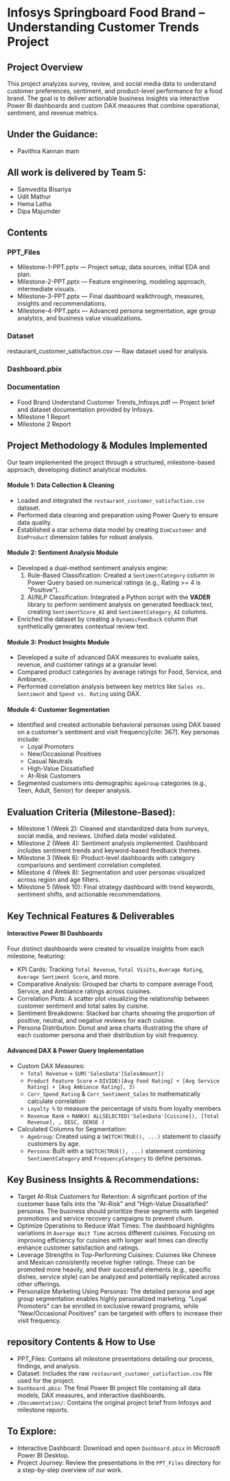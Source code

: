# Infosys Springboard Food Brand – Understanding Customer Trends Project

## Project Overview
This project analyzes survey, review, and social media data to understand customer preferences, sentiment, and product-level performance for a food brand. The goal is to deliver actionable business insights via interactive Power BI dashboards and custom DAX measures that combine operational, sentiment, and revenue metrics.

## Under the Guidance:
- Pavithra Kannan mam

## All work is delivered by Team 5: 
- Samvedita Bisariya
- Udit Mathur
- Hema Latha
- Dipa Majumder

## Contents

### PPT_Files
- Milestone-1-PPT.pptx — Project setup, data sources, initial EDA and plan.
- Milestone-2-PPT.pptx — Feature engineering, modeling approach, intermediate visuals.
- Milestone-3-PPT.pptx — Final dashboard walkthrough, measures, insights and recommendations.
- Milestone-4-PPT.pptx — Advanced persona segmentation, age group analytics, and business value visualizations.

### Dataset
restaurant_customer_satisfaction.csv — Raw dataset used for analysis.

### Dashboard.pbix

### Documentation
- Food Brand Understand Customer Trends_Infosys.pdf — Project brief and dataset documentation provided by Infosys.
- Milestone 1 Report
- Milestone 2 Report

## Project Methodology & Modules Implemented

Our team implemented the project through a structured, milestone-based approach, developing distinct analytical modules.

#### Module 1: Data Collection & Cleaning
- Loaded and integrated the `restaurant_customer_satisfaction.csv` dataset.
- Performed data cleaning and preparation using Power Query to ensure data quality.
- Established a star schema data model by creating `DimCustomer` and `DimProduct` dimension tables for robust analysis.

#### Module 2: Sentiment Analysis Module
- Developed a dual-method sentiment analysis engine:
    1.  Rule-Based Classification: Created a `SentimentCategory` column in Power Query based on numerical ratings (e.g., Rating >= 4 is "Positive").
    2.  AI/NLP Classification: Integrated a Python script with the **VADER** library to perform sentiment analysis on generated feedback text, creating `SentimentScore_AI` and `SentimentCategory_AI` columns.
- Enriched the dataset by creating a `DynamicFeedback` column that synthetically generates contextual review text.

#### Module 3: Product Insights Module
- Developed a suite of advanced DAX measures to evaluate sales, revenue, and customer ratings at a granular level.
- Compared product categories by average ratings for Food, Service, and Ambiance.
- Performed correlation analysis between key metrics like `Sales vs. Sentiment` and `Spend vs. Rating` using DAX.

#### Module 4: Customer Segmentation
- Identified and created actionable behavioral personas using DAX based on a customer's sentiment and visit frequency[cite: 367]. Key personas include:
    - Loyal Promoters
    - New/Occasional Positives
    - Casual Neutrals
    - High-Value Dissatisfied
    - At-Risk Customers
- Segmented customers into demographic `AgeGroup` categories (e.g., Teen, Adult, Senior) for deeper analysis.

## Evaluation Criteria (Milestone-Based):
- Milestone 1 (Week 2): Cleaned and standardized data from surveys, social media, and reviews. Unified data model validated.
- Milestone 2 (Week 4): Sentiment analysis implemented. Dashboard includes sentiment trends and keyword-based feedback themes.
- Milestone 3 (Week 6): Product-level dashboards with category comparisons and sentiment correlation completed.
- Milestone 4 (Week 8): Segmentation and user personas visualized across region and age filters.
- Milestone 5 (Week 10): Final strategy dashboard with trend keywords, sentiment shifts, and actionable recommendations.

## Key Technical Features & Deliverables

#### Interactive Power BI Dashboards
Four distinct dashboards were created to visualize insights from each milestone, featuring:
- KPI Cards: Tracking `Total Revenue`, `Total Visits`, `Average Rating`, `Average Sentiment Score`, and more.
- Comparative Analysis: Grouped bar charts to compare average Food, Service, and Ambiance ratings across cuisines.
- Correlation Plots: A scatter plot visualizing the relationship between customer sentiment and total sales by cuisine.
- Sentiment Breakdowns: Stacked bar charts showing the proportion of positive, neutral, and negative reviews for each cuisine.
- Persona Distribution: Donut and area charts illustrating the share of each customer persona and their distribution by visit frequency.

#### Advanced DAX & Power Query Implementation
- Custom DAX Measures:
    - `Total Revenue` = `SUM('SalesData'[SalesAmount])` 
    - `Product Feature Score` = `DIVIDE([Avg Food Rating] + [Avg Service Rating] + [Avg Ambiance Rating], 3)` 
    - `Corr_Spend_Rating` & `Corr_Sentiment_Sales` to mathematically calculate correlation 
    - `Loyalty %` to measure the percentage of visits from loyalty members 
    - `Revenue Rank` = `RANKX( ALLSELECTED('SalesData'[Cuisine]), [Total Revenue], , DESC, DENSE )` 
- Calculated Columns for Segmentation:
    - `AgeGroup`: Created using a `SWITCH(TRUE(), ...)` statement to classify customers by age.
    - `Persona`: Built with a `SWITCH(TRUE(), ...)` statement combining `SentimentCategory` and `FrequencyCategory` to define personas.

## Key Business Insights & Recommendations:
- Target At-Risk Customers for Retention: A significant portion of the customer base falls into the "At-Risk" and "High-Value Dissatisfied" personas. The business should prioritize these segments with targeted promotions and service recovery campaigns to prevent churn.
- Optimize Operations to Reduce Wait Times: The dashboard highlights variations in `Average Wait Time` across different cuisines. Focusing on improving efficiency for cuisines with longer wait times can directly enhance customer satisfaction and ratings.
- Leverage Strengths in Top-Performing Cuisines: Cuisines like Chinese and Mexican consistently receive higher ratings. These can be promoted more heavily, and their successful elements (e.g., specific dishes, service style) can be analyzed and potentially replicated across other offerings.
- Personalize Marketing Using Personas: The detailed persona and age group segmentation enables highly personalized marketing. "Loyal Promoters" can be enrolled in exclusive reward programs, while "New/Occasional Positives" can be targeted with offers to increase their visit frequency.

## repository Contents & How to Use
- PPT_Files: Contains all milestone presentations detailing our process, findings, and analysis.
- Dataset: Includes the raw `restaurant_customer_satisfaction.csv` file used for the project.
- `Dashboard.pbix`: The final Power BI project file containing all data models, DAX measures, and interactive dashboards.
- `/Documentation/`: Contains the original project brief from Infosys and milestone reports.

## To Explore:
- Interactive Dashboard: Download and open `Dashboard.pbix` in Microsoft Power BI Desktop.
- Project Journey: Review the presentations in the `PPT_Files` directory for a step-by-step overview of our work.
